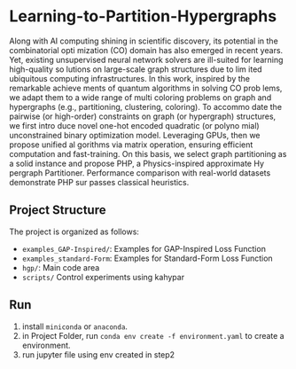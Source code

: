 # Learning-to-Partition-Hypergraphs

Along with AI computing shining in scientific
discovery, its potential in the combinatorial opti
mization (CO) domain has also emerged in recent
years. Yet, existing unsupervised neural network
solvers are ill-suited for learning high-quality so
lutions on large-scale graph structures due to lim
ited ubiquitous computing infrastructures.
In this work, inspired by the remarkable achieve
ments of quantum algorithms in solving CO prob
lems, we adapt them to a wide range of multi
coloring problems on graph and hypergraphs (e.g.,
partitioning, clustering, coloring). To accommo
date the pairwise (or high-order) constraints on
graph (or hypergraph) structures, we first intro
duce novel one-hot encoded quadratic (or polyno
mial) unconstrained binary optimization model.
Leveraging GPUs, then we propose unified al
gorithms via matrix operation, ensuring efficient
computation and fast-training. On this basis, we
select graph partitioning as a solid instance and
propose PHP, a Physics-inspired approximate Hy
pergraph Partitioner. Performance comparison
with real-world datasets demonstrate PHP sur
passes classical heuristics.

## Project Structure

The project is organized as follows:

- `examples_GAP-Inspired/`: Examples for GAP-Inspired Loss Function
- `examples_standard-Form`: Examples for Standard-Form Loss Function
- `hgp/`: Main code area
- `scripts/` Control experiments using kahypar

## Run

1. install `miniconda` or `anaconda`.
2. in Project Folder,  run `conda env create -f environment.yaml` to create a environment.
3. run jupyter file using env created in step2
